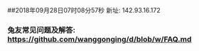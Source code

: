 ##2018年09月28日07时08分57秒 新址: 142.93.16.172
### 兔友常见问题及解答: https://github.com/wanggonging/d/blob/w/FAQ.md
